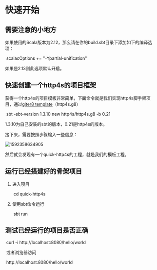 # 快速开始

## 需要注意的小地方

如果使用的Scala版本为2.12，那么请在你的build.sbt目录下添加如下的编译选项：

​	scalacOptions += "-Ypartial-unification"

如果是2.13则此选项默认开启。



## 快速创建一个http4s的项目框架

获得一个http4s的项目模板非常简单，下面命令就是我们实现http4s脚手架项目，通过[giter8 template](https://github.com/http4s/http4s.g8)（http4s.g8）

​	sbt -sbt-version 1.3.10 new http4s/http4s.g8 -b 0.21

1.3.10为自己安装的sbt的版本，0.21是http4s的版本。

接下来，需要按照步骤输入一些信息：

![1592358634905](/home/fubeixian/Desktop/学习/md-image/http4s脚手架创建指引.png)

然后就会发现有一个quick-http4s的工程，就是我们的模板工程。



## 运行已经搭建好的骨架项目

1. 进入项目

   ​	cd quick-http4s

2. 使用sbt命令运行

   ​	sbt run

   

## 测试已经运行的项目是否正确

​	curl -i http://localhost:8080/hello/world

​	或者浏览器访问

​	 http://localhost:8080/hello/world​
